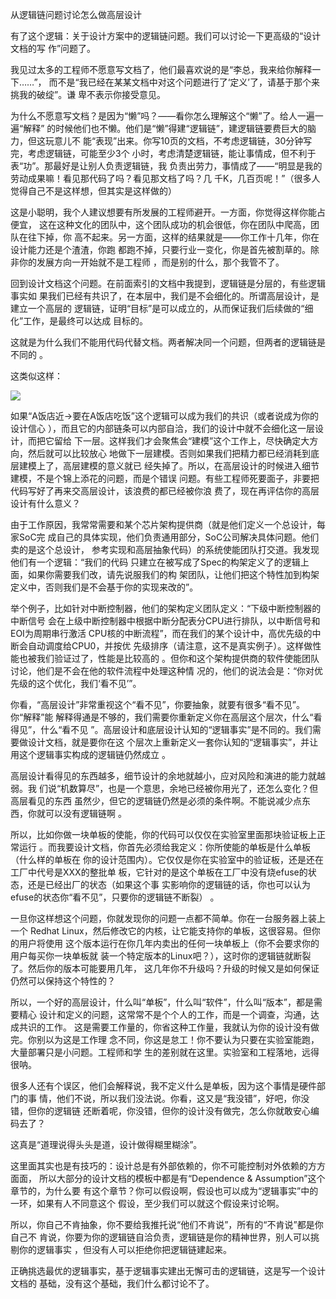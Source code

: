     
从逻辑链问题讨论怎么做高层设计

有了这个逻辑：关于设计方案中的逻辑链问题。我们可以讨论一下更高级的“设计文档的写
作”问题了。
  
我见过太多的工程师不愿意写文档了，他们最喜欢说的是“李总，我来给你解释一下……”，
而不是“我已经在某某文档中对这个问题进行了‘定义’了，请基于那个来挑我的破绽”。谦
卑不表示你接受意见。
  
为什么不愿意写文档？是因为“懒”吗？——看你怎么理解这个“懒”了。给人一遍一遍“解释”
的时候他们也不懒。他们是“懒”得建“逻辑链”，建逻辑链要费巨大的脑力，但这玩意儿不
能“表现”出来。你写10页的文档，不考虑逻辑链，30分钟写完，考虑逻辑链，可能至少3个
小时，考虑清楚逻辑链，能让事情成，但不利于表“功”。那最好是让别人负责逻辑链，我
负责出劳力，事情成了——“明显是我的劳动成果嘛！看见那代码了吗？看见那文档了吗？几
千K，几百页呢！”（很多人觉得自己不是这样想，但其实是这样做的）
  
这是小聪明，我个人建议想要有所发展的工程师避开。一方面，你觉得这样你能占便宜，
这在这种文化的团队中，这个团队成功的机会很低，你在团队中爬高，团队在往下掉，你
高不起来。另一方面，这样的结果就是——你工作十几年，你在设计能力还是个渣渣，你跑
都跑不掉，只要行业一变化，你是首先被割草的。除非你的发展方向一开始就不是工程师
，而是别的什么，那个我管不了。
  
回到设计文档这个问题。在前面索引的文档中我提到，逻辑链是分层的，有些逻辑事实如
果我们已经有共识了，在本层中，我们是不会细化的。所谓高层设计，是建立一个高层的
逻辑链，证明“目标”是可以成立的，从而保证我们后续做的“细化”工作，是最终可以达成
目标的。
  
这就是为什么我们不能用代码代替文档。两者解决同一个问题，但两者的逻辑链是不同的
。

这类似这样：

![](_static/逻辑链4.jpg)

如果“A饭店近->要在A饭店吃饭”这个逻辑可以成为我们的共识（或者说成为你的设计信心
），而且它的内部链条可以内部自洽，我们的设计中就不会细化这一层设计，而把它留给
下一层。这样我们才会聚焦会“建模”这个工作上，尽快确定大方向，然后就可以比较放心
地做下一层建模。否则如果我们把精力都已经消耗到底层建模上了，高层建模的意义就已
经失掉了。所以，在高层设计的时候进入细节建模，不是个锦上添花的问题，而是个错误
问题。有些工程师死要面子，非要把代码写好了再来交高层设计，该浪费的都已经被你浪
费了，现在再评估你的高层设计有什么意义？
  
由于工作原因，我常常需要和某个芯片架构提供商（就是他们定义一个总设计，每家SoC完
成自己的具体实现，他们负责通用部分，SoC公司解决具体问题。他们卖的是这个总设计，
参考实现和高层抽象代码）的系统使能团队打交道。我发现他们有一个逻辑：“我们的代码
只建立在被写成了Spec的构架定义了的逻辑上面，如果你需要我们改，请先说服我们的构
架团队，让他们把这个特性加到构架定义中，否则我们是不会基于你的实现来改的”。
  
举个例子，比如针对中断控制器，他们的架构定义团队定义：“下级中断控制器的中断信号
会在上级中断控制器中根据中断分配表分CPU进行排队，以中断信号和EOI为周期串行激活
CPU核的中断流程”，而在我们的某个设计中，高优先级的中断会自动调度给CPU0，并按优
先级排序（请注意，这不是真实例子）。这样做性能也被我们验证过了，性能是比较高的
。但你和这个架构提供商的软件使能团队讨论，他们是不会在他的软件流程中处理这种情
况的，他们的说法会是：“你对优先级的这个优化，我们‘看不见’”。
  
你看，“高层设计”非常重视这个“看不见”，你要抽象，就要有很多“看不见”。你“解释”能
解释得通是不够的，我们需要你重新定义你在高层这个层次，什么“看得见”，什么“看不见
”。高层设计和底层设计认知的“逻辑事实”是不同的。我们需要做设计文档，就是要你在这
个层次上重新定义一套你认知的“逻辑事实”，并让用这个逻辑事实构成的逻辑链仍然成立
。
  
高层设计看得见的东西越多，细节设计的余地就越小，应对风险和演进的能力就越弱。我
们说“机数算尽”，也是一个意思，余地已经被你用光了，还怎么变化？但高层看见的东西
虽然少，但它的逻辑链仍然是必须的条件啊。不能说减少点东西，你就可以没有逻辑链啊
。
  
所以，比如你做一块单板的使能，你的代码可以仅仅在实验室里面那块验证板上正常运行
。而我要设计文档，你首先必须给我定义：你所使能的单板是什么单板（什么样的单板在
你的设计范围内）。它仅仅是你在实验室中的验证板，还是还在工厂中代号是XXX的整批单
板，它针对的是这个单板在工厂中没有烧efuse的状态，还是已经出厂的状态（如果这个事
实影响你的逻辑链的话，你也可以认为efuse的状态你“看不见”，只要你的逻辑链不断裂）
。
  
一旦你这样想这个问题，你就发现你的问题一点都不简单。你在一台服务器上装上一个
Redhat Linux，然后修改它的内核，让它能支持你的单板，这很容易。但你的用户将使用
这个版本运行在你几年内卖出的任何一块单板上（你不会要求你的用户每买你一块单板就
装一个特定版本的Linux吧？），这时你的逻辑链就断裂了。然后你的版本可能要用几年，
这几年你不升级吗？升级的时候又是如何保证仍然可以保持这个特性的？
  
所以，一个好的高层设计，什么叫“单板”，什么叫“软件”，什么叫“版本”，都是需要精心
设计和定义的问题，这常常不是个个人的工作，而是一个调查，沟通，达成共识的工作。
这是需要工作量的，你省这种工作量，我就认为你的设计没有做完。你别以为这是工作理
念不同，你这是怠工！你不要认为只要在实验室能跑，大量部署只是小问题。工程师和学
生的差别就在这里。实验室和工程落地，远得很呐。
  
很多人还有个误区，他们会解释说，我不定义什么是单板，因为这个事情是硬件部门的事
情，他们不说，所以我们没法说。你看，这又是“我没错”，好吧，你没错，但你的逻辑链
还断着呢，你没错，但你的设计没有做完，怎么你就敢安心编码去了？
  
这真是“道理说得头头是道，设计做得糊里糊涂”。
  
这里面其实也是有技巧的：设计总是有外部依赖的，你不可能控制对外依赖的方方面面，
所以大部分的设计文档的模板中都是有“Dependence & Assumption”这个章节的，为什么要
有这个章节？你可以假设啊，假设也可以成为“逻辑事实”中的一环，如果有人不同意这个
假设，至少我们可以就这个假设来讨论啊。
  
所以，你自己不肯抽象，你不要给我推托说“他们不肯说”，所有的“不肯说”都是你自己不
肯说，你要为你的逻辑链自洽负责，逻辑链是你的精神世界，别人可以挑剔你的逻辑事实
，但没有人可以拒绝你把逻辑链建起来。
  
正确挑选最优的逻辑事实，基于逻辑事实建出无懈可击的逻辑链，这是写一个设计文档的
基础，没有这个基础，我们什么都讨论不了。
